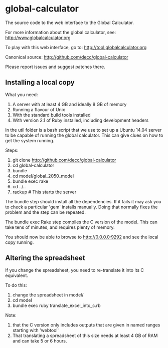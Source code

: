 global-calculator
=================

The source code to the web interface to the Global Calculator.

For more information about the global calculator, see: http://www.globalcalculator.org

To play with this web interface, go to: http://tool.globalcalculator.org

Canonical source: http://github.com/decc/global-calculator

Please report issues and suggest patches there.

Installing a local copy
-----------------------

What you need:

1. A server with at least 4 GB and ideally 8 GB of memory
2. Running a flavour of Unix
3. With the standard build tools installed
3. With version 2.1 of Ruby installed, including development headers

In the util folder is a bash script that we use to set up a Ubuntu 14.04 server to be capable of running the global calculator.
This can give clues on how to get the system running. 

Steps:

1. git clone http://github.com/decc/global-calculator
2. cd global-calculator
3. bundle  
4. cd model/global_2050_model
5. bundle exec rake 
6. cd ../..
7. rackup # This starts the server

The bundle step should install all the dependencies. If it fails it may ask you to check a particular 'gem' installs manually. Doing that normally fixes the problem and the step can be repeated.

The bundle exec Rake step compiles the C version of the model. This can take tens of minutes, and requires plenty of memory.

You should now be able to browse to http://0.0.0.0:9292 and see the local copy running.

Altering the spreadsheet
------------------------

If you change the spreadsheet, you need to re-translate it into its C equivalent. 

To do this:

1. change the spreadsheet in model/ 
2. cd model
3. bundle exec ruby translate_excel_into_c.rb

Note:

1. that the C version only includes outputs that are given in named ranges starting with 'webtool'
2. That translating a spreadsheet of this size needs at least 4 GB of RAM and can take 5 or 6 hours.



